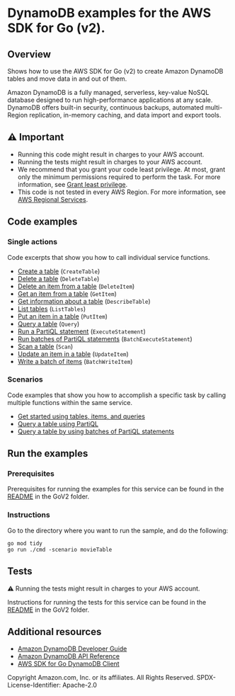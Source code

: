 # DynamoDB examples for the AWS SDK for Go (v2).

## Overview

Shows how to use the AWS SDK for Go (v2) to create Amazon DynamoDB
tables and move data in and out of them.

Amazon DynamoDB is a fully managed, serverless, key-value NoSQL database designed to run high-performance applications at any scale. DynamoDB offers built-in security, continuous backups, automated multi-Region replication, in-memory caching, and data import and export tools. 

## ⚠️ Important

* Running this code might result in charges to your AWS account. 
* Running the tests might result in charges to your AWS account.
* We recommend that you grant your code least privilege. At most, grant only the minimum permissions required to perform the task. For more information, see [Grant least privilege](https://docs.aws.amazon.com/IAM/latest/UserGuide/best-practices.html#grant-least-privilege). 
* This code is not tested in every AWS Region. For more information, see [AWS Regional Services](https://aws.amazon.com/about-aws/global-infrastructure/regional-product-services).

## Code examples

### Single actions

Code excerpts that show you how to call individual service functions.

* [Create a table](actions/table_basics.go) (`CreateTable`)
* [Delete a table](actions/table_basics.go) (`DeleteTable`)
* [Delete an item from a table](actions/table_basics.go) (`DeleteItem`)
* [Get an item from a table](actions/table_basics.go) (`GetItem`)
* [Get information about a table](actions/table_basics.go) (`DescribeTable`)
* [List tables](actions/table_basics.go) (`ListTables`)
* [Put an item in a table](actions/table_basics.go) (`PutItem`)
* [Query a table](actions/table_basics.go) (`Query`)
* [Run a PartiQL statement](actions/partiql.go) (`ExecuteStatement`)
* [Run batches of PartiQL statements](actions/partiql.go) (`BatchExecuteStatement`)
* [Scan a table](actions/table_basics.go) (`Scan`)
* [Update an item in a table](actions/table_basics.go) (`UpdateItem`)
* [Write a batch of items](actions/table_basics.go) (`BatchWriteItem`)

### Scenarios

Code examples that show you how to accomplish a specific task by calling multiple functions within the same service.

* [Get started using tables, items, and queries](scenarios/scenario_movie_table.go)
* [Query a table using PartiQL](scenarios/scenario_partiql_single.go)
* [Query a table by using batches of PartiQL statements](scenarios/scenario_partiql_batch.go)
  
## Run the examples

### Prerequisites

Prerequisites for running the examples for this service can be found in the
[README](../README.md#Prerequisites) in the GoV2 folder.

### Instructions

Go to the directory where you want to run the sample, and do the following:

```
go mod tidy
go run ./cmd -scenario movieTable
```

## Tests

⚠️ Running the tests might result in charges to your AWS account.

Instructions for running the tests for this service can be found in the
[README](../README.md#Tests) in the GoV2 folder.

## Additional resources

* [Amazon DynamoDB Developer Guide](https://docs.aws.amazon.com/amazondynamodb/latest/developerguide/Introduction.html)
* [Amazon DynamoDB API Reference](https://docs.aws.amazon.com/amazondynamodb/latest/APIReference/Welcome.html)
* [AWS SDK for Go DynamoDB Client](https://pkg.go.dev/github.com/aws/aws-sdk-go-v2/service/dynamodb)

Copyright Amazon.com, Inc. or its affiliates. All Rights Reserved. SPDX-License-Identifier: Apache-2.0
